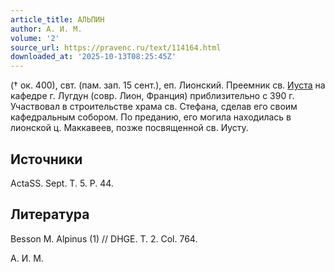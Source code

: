```yaml
---
article_title: АЛЬПИН
author: А. И. М.
volume: '2'
source_url: https://pravenc.ru/text/114164.html
downloaded_at: '2025-10-13T08:25:45Z'
---
```


(† ок. 400), свт. (пам. зап. 15 сент.), еп. Лионский. Преемник св. [Иуста](https://pravenc.ru/text/Иуста.html) на кафедре г. Лугдун (совр. Лион, Франция) приблизительно с 390 г. Участвовал в строительстве храма св. Стефана, сделав его своим кафедральным собором. По преданию, его могила находилась в лионской ц. Маккавеев, позже посвященной св. Иусту.

## Источники

ActaSS. Sept. T. 5. P. 44.

## Литература

Besson M. Alpinus (1) // DHGE. T. 2. Col. 764.

А. И. М.
